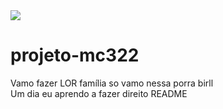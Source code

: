 <img src="https://i.pinimg.com/originals/98/fe/4e/98fe4e6747ba04ee7b192bbbfede7209.png"/>

# projeto-mc322
Vamo fazer LOR família so vamo nessa porra birll  
Um dia eu aprendo a fazer direito README
